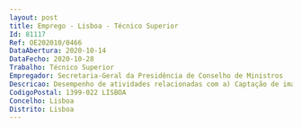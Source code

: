 ```yaml
--- 
layout: post
title: Emprego - Lisboa - Técnico Superior
Id: 81117
Ref: OE202010/0466
DataAbertura: 2020-10-14
DataFecho: 2020-10-28
Trabalho: Técnico Superior
Empregador: Secretaria-Geral da Presidência de Conselho de Ministros
Descricao: Desempenho de atividades relacionadas com a)	Captação de imagens com câmaras de vídeo ou telemóvel b)	Montagem de transmissões em direto (Twitter, Youtube) c)	Edição de vídeo (som, imagem e inserção de legendas, diagramas, etc.) d)	Uso de teleponto e)	Fotografia e tratamento de imagem fotográfica f)	Conhecimento de redes sociais.Experiência comprovada como videografo (através de portfólio online e ou referência de trabalhos publicados), de preferência em variados campos de ação.
CodigoPostal: 1399-022 LISBOA
Concelho: Lisboa
Distrito: Lisboa
--- 
```

